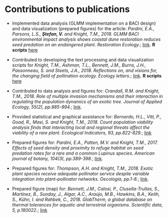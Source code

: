 # Contributions to publications

- Implemented data analysis (GLMM implementation on a BACI design) and data visualization (prepared figures) for the article: 
_Pardini, E.A., Parsons, L.S., **Ştefan, V.** and Knight, T.M., 2018. GLMM BACI environmental impact analysis shows coastal dune restoration reduces seed predation on an endangered plant. Restoration Ecology._; [link](https://onlinelibrary.wiley.com/doi/abs/10.1111/rec.12678). 
**R scripts** [here](https://github.com/idiv-biodiversity/BACI_GLMM)

- Contributed to developing the text processing and data visualization scripts for *Knight, T.M., Ashman, T.L., Bennett, J.M., Burns, J.H., Passonneau, S. and Steets, J.A., 2018. Reflections on, and visions for, the changing field of pollination ecology. Ecology letters.*; [link](https://onlinelibrary.wiley.com/doi/abs/10.1111/ele.13094). **R scripts** [here](https://github.com/idiv-biodiversity/reflections_pollination_ecology)

- Contributed to data analysis and figures for: 
*Crandall, R.M. and Knight, T.M., 2018. Role of multiple invasion mechanisms and their interaction in regulating the population dynamics of an exotic tree. Journal of Applied Ecology, 55(2), pp.885-894.*; [link](https://besjournals.onlinelibrary.wiley.com/doi/abs/10.1111/1365-2664.13020).

- Provided statistical and graphical assistance for:
*Bernardo, H.L., Vitt, P., Goad, R., Masi, S. and Knight, T.M., 2018. Count population viability analysis finds that interacting local and regional threats affect the viability of a rare plant. Ecological Indicators, 93, pp.822-829.*; [link](https://www.sciencedirect.com/science/article/pii/S1470160X18304345)

- Prepared figures for: 
*Pardini, E.A., Patten, M.V. and Knight, T.M., 2017. Effects of seed density and proximity to refuge habitat on seed predation rates for a rare and a common Lupinus species. American journal of botany, 104(3), pp.389-398.*; [link](https://onlinelibrary.wiley.com/doi/full/10.3732/ajb.1600290).

- Prepared figures for: 
*Thompson, A.H. and Knight, T.M., 2018. Exotic plant species receive adequate pollinator service despite variable integration into plant–pollinator networks. Oecologia, pp.1-8.*; [link](https://link.springer.com/article/10.1007/s00442-018-4096-4).

- Prepared figure (map) for:
*Bennett, J.M., Calosi, P., Clusella-Trullas, S., Martínez, B., Sunday, J., Algar, A.C., Araújo, M.B., Hawkins, B.A., Keith, S., Kühn, I. and Rahbek, C., 2018. GlobTherm, a global database on thermal tolerances for aquatic and terrestrial organisms. Scientific data, 5, p.180022.*; [link](https://www.nature.com/articles/sdata201822)

